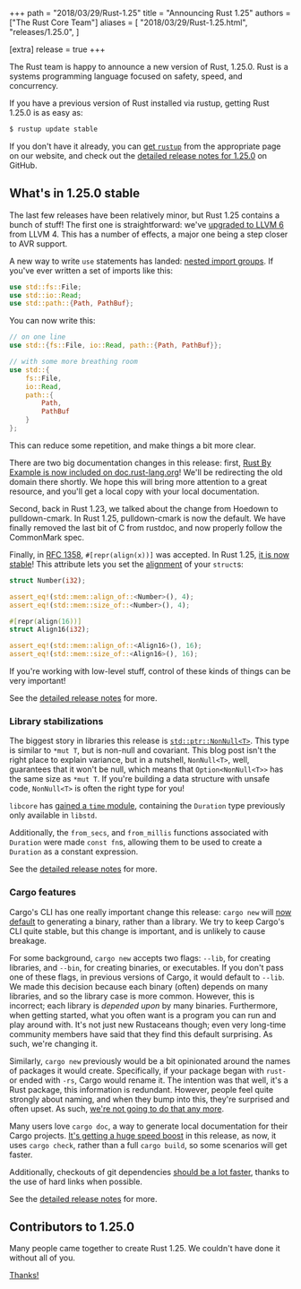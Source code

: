 +++
path = "2018/03/29/Rust-1.25"
title = "Announcing Rust 1.25"
authors = ["The Rust Core Team"]
aliases = [
    "2018/03/29/Rust-1.25.html",
    "releases/1.25.0",
]

[extra]
release = true
+++

The Rust team is happy to announce a new version of Rust, 1.25.0. Rust is a
systems programming language focused on safety, speed, and concurrency.

If you have a previous version of Rust installed via rustup, getting Rust
1.25.0 is as easy as:

```bash
$ rustup update stable
```

If you don't have it already, you can [get `rustup`][install] from the
appropriate page on our website, and check out the [detailed release notes for
1.25.0][notes] on GitHub.

[install]: https://www.rust-lang.org/install.html
[notes]: https://github.com/rust-lang/rust/blob/master/RELEASES.md#version-1250-2018-03-29

## What's in 1.25.0 stable

The last few releases have been relatively minor, but Rust 1.25 contains a
bunch of stuff! The first one is straightforward: we've [upgraded to LLVM 6]
from LLVM 4. This has a number of effects, a major one
being a step closer to AVR support.

A new way to write `use` statements has landed: [nested import groups]. If you've
ever written a set of imports like this:

```rust
use std::fs::File;
use std::io::Read;
use std::path::{Path, PathBuf};
```

You can now write this:

```rust
// on one line
use std::{fs::File, io::Read, path::{Path, PathBuf}};

// with some more breathing room
use std::{
    fs::File,
    io::Read,
    path::{
        Path,
        PathBuf
    }
};
```

This can reduce some repetition, and make things a bit more clear.

There are two big documentation changes in this release: first, [Rust By
Example is now included on doc.rust-lang.org]! We'll be redirecting the old
domain there shortly. We hope this will bring more attention to a great
resource, and you'll get a local copy with your local documentation.

Second, back in Rust 1.23, we talked about the change from Hoedown to
pulldown-cmark. In Rust 1.25, pulldown-cmark is now the default. We have
finally removed the last bit of C from rustdoc, and now properly follow the
CommonMark spec.

Finally, in [RFC 1358], `#[repr(align(x))]` was accepted. In Rust
1.25, [it is now stable]! This attribute lets you set the [alignment]
of your `struct`s:

```rust
struct Number(i32);

assert_eq!(std::mem::align_of::<Number>(), 4);
assert_eq!(std::mem::size_of::<Number>(), 4);

#[repr(align(16))]
struct Align16(i32);

assert_eq!(std::mem::align_of::<Align16>(), 16);
assert_eq!(std::mem::size_of::<Align16>(), 16);
```

If you're working with low-level stuff, control of these kinds of things
can be very important!

[upgraded to LLVM 6]: https://github.com/rust-lang/rust/pull/47828
[nested import groups]: https://github.com/rust-lang/rust/pull/47948
[Rust By Example is now included on doc.rust-lang.org]: https://doc.rust-lang.org/rust-by-example/
[RFC 1358]: https://github.com/rust-lang/rfcs/blob/master/text/1358-repr-align.md
[it is now stable]: https://github.com/rust-lang/rust/pull/47006
[alignment]: https://en.wikipedia.org/wiki/Data_structure_alignment

See the [detailed release notes][notes] for more.

### Library stabilizations

The biggest story in libraries this release is [`std::ptr::NonNull<T>`]. This type
is similar to `*mut T`, but is non-null and covariant. This blog post isn't the right
place to explain variance, but in a nutshell, `NonNull<T>`, well, guarantees that it
won't be null, which means that `Option<NonNull<T>>` has the same size as `*mut T`.
If you're building a data structure with unsafe code, `NonNull<T>` is often the right
type for you!

[`std::ptr::NonNull<T>`]: https://doc.rust-lang.org/std/ptr/struct.NonNull.html

`libcore` has [gained a `time` module](https://doc.rust-lang.org/core/time/),
containing the `Duration` type previously only available in `libstd`.

Additionally, the `from_secs`, and `from_millis` functions associated with
`Duration` were made `const fn`s, allowing them to be used to create a
`Duration` as a constant expression.

See the [detailed release notes][notes] for more.

### Cargo features

Cargo's CLI has one really important change this release: `cargo new` will
[now default](https://github.com/rust-lang/cargo/pull/5029) to generating a
binary, rather than a library. We try to keep Cargo's CLI quite stable, but
this change is important, and is unlikely to cause breakage.

For some background, `cargo new` accepts two flags: `--lib`, for creating libraries,
and `--bin`, for creating binaries, or executables. If you don't pass one of these
flags, in previous versions of Cargo, it would default to `--lib`. We made this
decision because each binary (often) depends on many libraries, and so the library
case is more common. However, this is incorrect; each library is *depended upon* by
many binaries. Furthermore, when getting started, what you often want is a program
you can run and play around with. It's not just new Rustaceans though; even very
long-time community members have said that they find this default surprising.
As such, we're changing it.

Similarly, `cargo new` previously would be a bit opinionated around the names
of packages it would create. Specifically, if your package began with `rust-`
or ended with `-rs`, Cargo would rename it. The intention was that well,
it's a Rust package, this information is redundant. However, people feel
quite strongly about naming, and when they bump into this, they're surprised
and often upset. As such, [we're not going to do that any
more](https://github.com/rust-lang/cargo/pull/5013).

Many users love `cargo doc`, a way to generate local documentation for their
Cargo projects. [It's getting a huge speed
boost](https://github.com/rust-lang/cargo/pull/4976) in this release, as now,
it uses `cargo check`, rather than a full `cargo build`, so some scenarios
will get faster.

Additionally, checkouts of git dependencies [should be a lot
faster](https://github.com/rust-lang/cargo/pull/4919), thanks to the use of
hard links when possible.

See the [detailed release notes][notes] for more.

## Contributors to 1.25.0

Many people came together to create Rust 1.25. We couldn't have done it
without all of you.

[Thanks!](https://thanks.rust-lang.org/rust/1.25.0)
